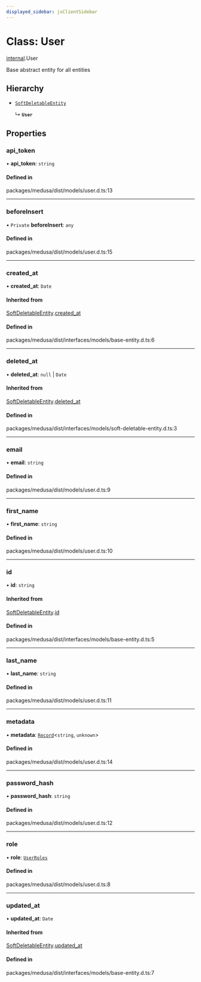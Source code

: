 ```yaml
---
displayed_sidebar: jsClientSidebar
---
```


# Class: User

[internal](../modules/internal-1.md).User

Base abstract entity for all entities

## Hierarchy

- [`SoftDeletableEntity`](internal-1.SoftDeletableEntity.md)

  ↳ **`User`**

## Properties

### api\_token

• **api\_token**: `string`

#### Defined in

packages/medusa/dist/models/user.d.ts:13

___

### beforeInsert

• `Private` **beforeInsert**: `any`

#### Defined in

packages/medusa/dist/models/user.d.ts:15

___

### created\_at

• **created\_at**: `Date`

#### Inherited from

[SoftDeletableEntity](internal-1.SoftDeletableEntity.md).[created_at](internal-1.SoftDeletableEntity.md#created_at)

#### Defined in

packages/medusa/dist/interfaces/models/base-entity.d.ts:6

___

### deleted\_at

• **deleted\_at**: ``null`` \| `Date`

#### Inherited from

[SoftDeletableEntity](internal-1.SoftDeletableEntity.md).[deleted_at](internal-1.SoftDeletableEntity.md#deleted_at)

#### Defined in

packages/medusa/dist/interfaces/models/soft-deletable-entity.d.ts:3

___

### email

• **email**: `string`

#### Defined in

packages/medusa/dist/models/user.d.ts:9

___

### first\_name

• **first\_name**: `string`

#### Defined in

packages/medusa/dist/models/user.d.ts:10

___

### id

• **id**: `string`

#### Inherited from

[SoftDeletableEntity](internal-1.SoftDeletableEntity.md).[id](internal-1.SoftDeletableEntity.md#id)

#### Defined in

packages/medusa/dist/interfaces/models/base-entity.d.ts:5

___

### last\_name

• **last\_name**: `string`

#### Defined in

packages/medusa/dist/models/user.d.ts:11

___

### metadata

• **metadata**: [`Record`](../modules/internal.md#record)<`string`, `unknown`\>

#### Defined in

packages/medusa/dist/models/user.d.ts:14

___

### password\_hash

• **password\_hash**: `string`

#### Defined in

packages/medusa/dist/models/user.d.ts:12

___

### role

• **role**: [`UserRoles`](../enums/internal-1.UserRoles.md)

#### Defined in

packages/medusa/dist/models/user.d.ts:8

___

### updated\_at

• **updated\_at**: `Date`

#### Inherited from

[SoftDeletableEntity](internal-1.SoftDeletableEntity.md).[updated_at](internal-1.SoftDeletableEntity.md#updated_at)

#### Defined in

packages/medusa/dist/interfaces/models/base-entity.d.ts:7
